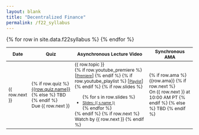 ```yaml
---
layout: blank
title: "Decentralized Finance"
permalink: /f22_syllabus
---
```


<table style="table-layout: fixed; font-size: 88%;">
  <thead>
      <th style="width: 10%;"> Date </th>
      <th style="width: 10%;"> Quiz </th>
      <th style="width: 50%;"> Asynchronous Lecture Video </th>
      <th style="width: 30%;"> Synchronous AMA </th>
  </thead>
  <tbody>
    {% for row in site.data.f22syllabus %}
    <tr>
      <td> {{ row.next }} </td>
      <td>
        {% if row.quiz %}
          <a target="_parent" href="{{row.quiz.link}}" style="text-decoration: underline;">{{row.quiz.name}}</a>
        {% else %}
          TBD
        {% endif %}
        <br>Due {{ row.next }}
      </td>
      <td> {{ row.topic }}
        <br>
        {% if row.youtube_premiere %}
          [<a target="_parent" href="{{row.youtube_premiere}}" style="font-size: 80%;text-decoration: underline;">Premiere</a>]
        {% endif %}
        {% if row.youtube_playlist %}
          [<a target="_parent" href="{{row.youtube_playlist}}" style="font-size: 80%;text-decoration: underline;">Playlist</a>]
        {% endif %}
        {% if row.slides %}
        <ul style="margin-bottom: 0;">
          {% for s in row.slides %}
          <li> <a target="_parent" href="https://berkeley-defi.github.io/assets/material/{{s.file}}" style="font-size: 80%;"> Slides: {{ s.name }} </a> </li>
          {% endfor %}
        </ul>
        {% endif %}      
        {% if row.next %}
          Watch by {{ row.next }}
        {% endif %}
      </td>
      <td>
        {% if row.ama %}
          {{row.ama}}
          {% if row.next %}
            <br> On {{ row.next }} at 10:00 AM PT
          {% endif %}
        {% else %}
          TBD
        {% endif %}
      </td>
    </tr>
    {% endfor %}
  </tbody>
</table>

